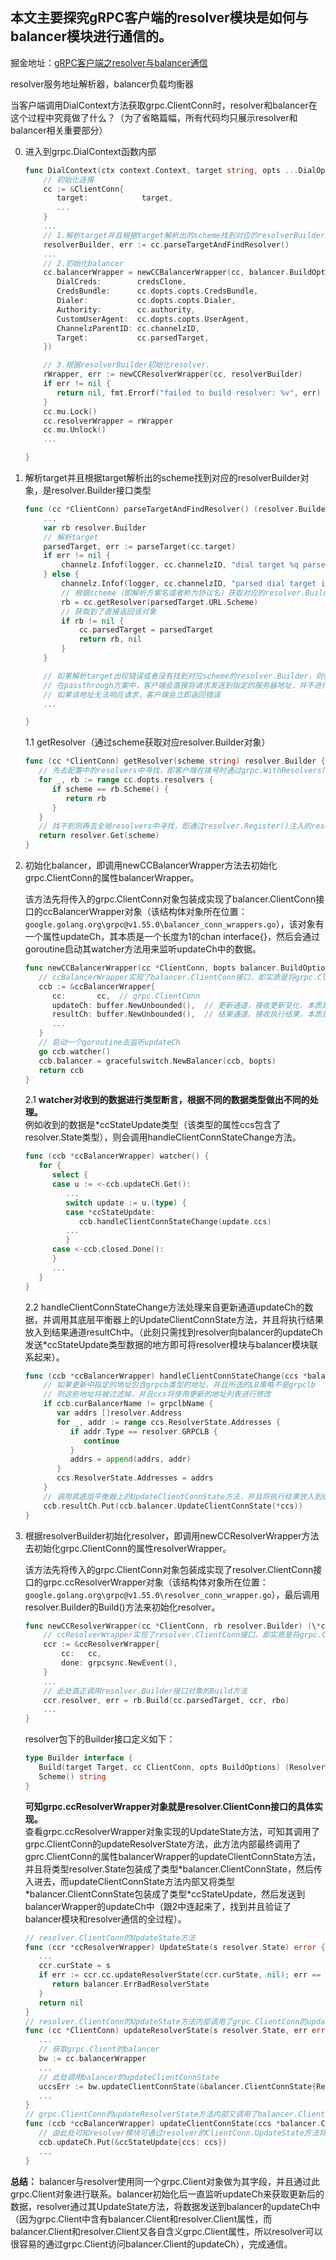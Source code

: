 ## 本文主要探究gRPC客户端的resolver模块是如何与balancer模块进行通信的。
掘金地址：[gRPC客户端之resolver与balancer通信](https://juejin.cn/post/7241575425028259896)

resolver服务地址解析器，balancer负载均衡器

当客户端调用DialContext方法获取grpc.ClientConn时，resolver和balancer在这个过程中究竟做了什么？（为了省略篇幅，所有代码均只展示resolver和balancer相关重要部分）

0.  进入到grpc.DialContext函数内部

    ```go
    func DialContext(ctx context.Context, target string, opts ...DialOption) (conn *ClientConn, err error) {
        // 初始化连接
        cc := &ClientConn{
           target:            target,
           ...
        }
        ...
        // 1.解析target并且根据target解析出的scheme找到对应的resolverBuilder对象，是resolver.Builder接口类型
        resolverBuilder, err := cc.parseTargetAndFindResolver()
        ...
        // 2.初始化balancer
        cc.balancerWrapper = newCCBalancerWrapper(cc, balancer.BuildOptions{
           DialCreds:        credsClone,
           CredsBundle:      cc.dopts.copts.CredsBundle,
           Dialer:           cc.dopts.copts.Dialer,
           Authority:        cc.authority,
           CustomUserAgent:  cc.dopts.copts.UserAgent,
           ChannelzParentID: cc.channelzID,
           Target:           cc.parsedTarget,
        })

        // 3.根据resolverBuilder初始化resolver.
        rWrapper, err := newCCResolverWrapper(cc, resolverBuilder)
        if err != nil {
           return nil, fmt.Errorf("failed to build resolver: %v", err)
        }
        cc.mu.Lock()
        cc.resolverWrapper = rWrapper
        cc.mu.Unlock()
        ...

    }
    ```

2.  解析target并且根据target解析出的scheme找到对应的resolverBuilder对象，是resolver.Builder接口类型

    ```go
    func (cc *ClientConn) parseTargetAndFindResolver() (resolver.Builder, error) {
        ...
        var rb resolver.Builder
        // 解析target
        parsedTarget, err := parseTarget(cc.target)
        if err != nil {
            channelz.Infof(logger, cc.channelzID, "dial target %q parse failed: %v", cc.target, err)
        } else {
            channelz.Infof(logger, cc.channelzID, "parsed dial target is: %+v", parsedTarget)
            // 根据scheme（即解析方案名或者称为协议名）获取对应的resolver.Builder接口对象
            rb = cc.getResolver(parsedTarget.URL.Scheme)
            // 获取到了直接返回该对象
            if rb != nil {
                cc.parsedTarget = parsedTarget
                return rb, nil
            }
        }

        // 如果解析target出现错误或者没有找到对应scheme的resolver.Builder，则使用默认的passthrough方案。
        // 在passthrough方案中，客户端会直接将请求发送到指定的服务器地址，并不进行负载均衡或其他处理。
        // 如果该地址无法响应请求，客户端会立即返回错误
        ...

    }
    ```

    1.1 getResolver（通过scheme获取对应resolver.Builder对象）

    ```go
    func (cc *ClientConn) getResolver(scheme string) resolver.Builder {
       // 先去配置中的resolvers中寻找，即客户端在拨号时通过grpc.WithResolvers()传入的resolvers
       for _, rb := range cc.dopts.resolvers {
          if scheme == rb.Scheme() {
             return rb
          }
       }
       // 找不到则再去全局resolvers中寻找，即通过resolver.Register()注入的resolvers，最终保存在一个map中
       return resolver.Get(scheme)
    }
    ```

3.  初始化balancer，即调用newCCBalancerWrapper方法去初始化grpc.ClientConn的属性balancerWrapper。

    该方法先将传入的grpc.ClientConn对象包装成实现了balancer.ClientConn接口的ccBalancerWrapper对象（该结构体对象所在位置：`google.golang.org\grpc@v1.55.0\balancer_conn_wrappers.go`），该对象有一个属性updateCh，其本质是一个长度为1的chan interface{}，然后会通过goroutine启动其watcher方法用来监听updateCh中的数据。

    ```go
    func newCCBalancerWrapper(cc *ClientConn, bopts balancer.BuildOptions) *ccBalancerWrapper {
       // ccBalancerWrapper实现了balancer.ClientConn接口，即实质是将grpc.ClientConn包装成了balancer.ClientConn
       ccb := &ccBalancerWrapper{
          cc:       cc,  // grpc.ClientConn
          updateCh: buffer.NewUnbounded(),  // 更新通道，接收更新变化，本质是一个缓冲区长度为1的chan interface{}
          resultCh: buffer.NewUnbounded(),  // 结果通道，接收执行结果，本质是一个缓冲区长度为1的chan interface{}
          ...
       }
       // 启动一个goroutine去监听updateCh
       go ccb.watcher()
       ccb.balancer = gracefulswitch.NewBalancer(ccb, bopts)
       return ccb
    }
    ```

    2.1 **watcher对收到的数据进行类型断言，根据不同的数据类型做出不同的处理。**\
    例如收到的数据是\*ccStateUpdate类型（该类型的属性ccs包含了resolver.State类型），则会调用handleClientConnStateChange方法。

    ```go
    func (ccb *ccBalancerWrapper) watcher() {
       for {
          select {
          case u := <-ccb.updateCh.Get():
             ...
             switch update := u.(type) {
             case *ccStateUpdate:
                ccb.handleClientConnStateChange(update.ccs)
             ...
             }
          case <-ccb.closed.Done():
          }
          ...
       }
    }
    ```

    2.2 handleClientConnStateChange方法处理来自更新通道updateCh的数据，并调用其底层平衡器上的UpdateClientConnState方法，并且将执行结果放入到结果通道resultCh中。（此刻只需找到resolver向balancer的updateCh发送\*ccStateUpdate类型数据的地方即可将resolver模块与balancer模块联系起来）。

    ```go
    func (ccb *ccBalancerWrapper) handleClientConnStateChange(ccs *balancer.ClientConnState) {
        // 如果更新中指定的地址包含grpcb类型的地址，并且所选的LB策略不是grpclb
        // 则这些地址将被过滤掉，并且ccs将使用更新的地址列表进行修改
        if ccb.curBalancerName != grpclbName {
           var addrs []resolver.Address
           for _, addr := range ccs.ResolverState.Addresses {
              if addr.Type == resolver.GRPCLB {
                 continue
              }
              addrs = append(addrs, addr)
           }
           ccs.ResolverState.Addresses = addrs
        }
        // 调用其底层平衡器上的UpdateClientConnState方法，并且将执行结果放入到结果通道resultCh中
        ccb.resultCh.Put(ccb.balancer.UpdateClientConnState(*ccs))
    }
    ```

4.  根据resolverBuilder初始化resolver，即调用newCCResolverWrapper方法去初始化grpc.ClientConn的属性resolverWrapper。

    该方法先将传入的grpc.ClientConn对象包装成实现了resolver.ClientConn接口的grpc.ccResolverWrapper对象（该结构体对象所在位置：`google.golang.org\grpc@v1.55.0\resolver_conn_wrapper.go`），最后调用resolver.Builder的Build()方法来初始化resolver。

    ```go
    func newCCResolverWrapper(cc *ClientConn, rb resolver.Builder) (\*ccResolverWrapper, error) {
        // ccResolverWrapper实现了resolver.ClientConn接口，即实质是将grpc.ClientConn包装成了resolver.ClientConn
        ccr := &ccResolverWrapper{
            cc:   cc,
            done: grpcsync.NewEvent(),
        }
        ...
        // 此处真正调用resolver.Builder接口对象的Build方法
        ccr.resolver, err = rb.Build(cc.parsedTarget, ccr, rbo)
        ...
    }
    ```

    resolver包下的Builder接口定义如下：

    ```go
    type Builder interface {
       Build(target Target, cc ClientConn, opts BuildOptions) (Resolver, error)
       Scheme() string
    }
    ```

    **可知grpc.ccResolverWrapper对象就是resolver.ClientConn接口的具体实现。**\
    查看grpc.ccResolverWrapper对象实现的UpdateState方法，可知其调用了grpc.ClientConn的updateResolverState方法，此方法内部最终调用了gprc.ClientConn的属性balancerWrapper的updateClientConnState方法，并且将类型resolver.State包装成了类型\*balancer.ClientConnState，然后传入进去，而updateClientConnState方法内部又将类型\*balancer.ClientConnState包装成了类型\*ccStateUpdate，然后发送到balancerWrapper的updateCh中（跟2中连起来了，找到并且验证了balancer模块和resolver通信的全过程）。

    ```go
    // resolver.ClientConn的UpdateState方法
    func (ccr *ccResolverWrapper) UpdateState(s resolver.State) error {
       ...
       ccr.curState = s
       if err := ccr.cc.updateResolverState(ccr.curState, nil); err == balancer.ErrBadResolverState {
          return balancer.ErrBadResolverState
       }
       return nil
    }
    // resolver.ClientConn的UpdateState方法内部调用了grpc.ClientConn的updateResolverState方法
    func (cc *ClientConn) updateResolverState(s resolver.State, err error) error {
       ...
       // 获取grpc.Client的balancer
       bw := cc.balancerWrapper
       ...
       // 此处调用balancer的updateClientConnState
       uccsErr := bw.updateClientConnState(&balancer.ClientConnState{ResolverState: s, BalancerConfig: balCfg})
       ...
    }
    // grpc.ClientConn的updateResolverState方法内部又调用了balancer.ClientConn的updateClientConnState方法
    func (ccb *ccBalancerWrapper) updateClientConnState(ccs *balancer.ClientConnState) error {
       // 由此处可知resolver模块可通过resolver的ClientConn.UpdateState方法将更新的数据发送给balancer，即将resolver与balancer联系起来了，balancer的ClientConn.watcher方法读取到该联系数据后会调用handleClientConnStateChange方法进行处理。
       ccb.updateCh.Put(&ccStateUpdate{ccs: ccs})
       ...
    }
    ```

**总结：**
balancer与resolver使用同一个grpc.Client对象做为其字段，并且通过此grpc.Client对象进行联系。balancer初始化后一直监听updateCh来获取更新后的数据，resolver通过其UpdateState方法，将数据发送到balancer的updateCh中（因为grpc.Client中含有balancer.Client和resolver.Client属性，而balancer.Client和resolver.Client又各自含义grpc.Client属性，所以resolver可以很容易的通过grpc.Client访问balancer.Client的updateCh），完成通信。
